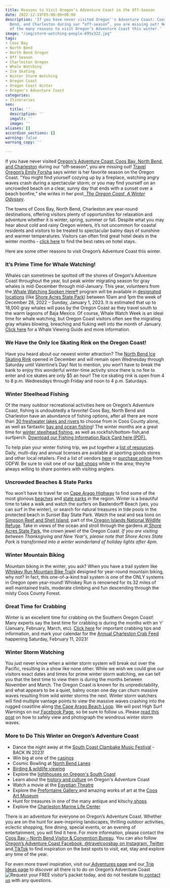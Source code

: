 ```yaml
---
title: Reasons to Visit Oregon’s Adventure Coast in the Off-Season
date: 2022-12-19T05:00:00+00:00
description: 'If you have never visited Oregon''s Adventure Coast: Coos Bay, North
  Bend, and Charleston during our “off-season”, you are missing out! Here are some
  of the many reasons to visit Oregon’s Adventure Coast this winter.'
image: "/img/storm-watching-people-695x322.jpg"
tags:
- Coos Bay
- North Bend
- North Bend Oregon
- Off Season
- Charleston Oregon
- Whale Watching
- Ice Skating
- Winter Storm Watching
- Oregon Coast
- Oregon Coast Winter
- Oregon's Adventure Coast
categories:
- Itineraries
seo:
  title: ''
  description: ''
  imgalt: ''
  image: ''
aliases: []
accordion_sections: []
warning: false
warning_copy: ''

---
```


If you have never visited [Oregon's Adventure Coast: Coos Bay, North Bend, and Charleston](https://www.oregonsadventurecoast.com/) during our “off-season”, you are missing out! [Travel Oregon’s Emily Forsha](http://traveloregon.com/author/eforsha/) says winter is her favorite season on the Oregon Coast. “You might find yourself cozying up by a fireplace, watching angry waves crash during a spectacular storm; or you may find yourself on an uncrowded beach on a clear, sunny day that ends with a sunset over a beach bonfire,” she writes in her post,[ _The Oregon Coast, A Winter Odyssey_](http://traveloregon.com/trip-ideas/oregon-stories/the-oregon-coast-a-winter-odyssey/%20).

The towns of Coos Bay, North Bend, Charleston are year-round destinations, offering visitors plenty of opportunities for relaxation and adventure whether it is winter, spring, summer or fall. Despite what you may hear about cold and rainy Oregon winters, it’s not uncommon for coastal residents and visitors to be treated to spectacular balmy days of sunshine and warmer temperatures. Visitors can often find great hotel deals in the winter months - [click here](https://www.oregonsadventurecoast.com/lodging/) to find the best rates on hotel stays.

Here are some other reasons to visit Oregon’s Adventure Coast this winter.

### It’s Prime Time for Whale Watching!

Whales can sometimes be spotted off the shores of Oregon's Adventure Coast throughout the year, but peak winter migrating season for gray whales is mid-December through mid-January. This year, volunteers from the[ Whale Watching Spoken Here®](https://oregonstateparks.org/index.cfm?do=thingstodo.dsp_whalewatching) program will be available in [designated locations](https://www.google.com/maps/d/viewer?hl=en&t=m&msa=0&z=7&source=embed&ie=UTF8&mid=zweC21xpv7NQ.krK2xC0y40W4) (like [Shore Acres State Park](https://www.oregonsadventurecoast.com/state-parks-and-national-lands/)) between 10am and 1pm the week of December 28, 2022 – Sunday, January 1, 2023. It is estimated that up to 18,000 gray whales will pass by the Oregon Coast as they travel south to the warm lagoons of Baja Mexico. Of course, Whale Watch Week is an ideal time for whale watching, but Oregon Coast visitors often see the migrating gray whales blowing, breaching and fluking well into the month of January. [Click here](https://thewhaletrail.org/dive-deeper/whale-trail-viewing-guide/) for a Whale Viewing Guide and more information.

### We Have the Only Ice Skating Rink on the Oregon Coast!

Have you heard about our newest winter attraction? The [North Bend Ice Skating Rink](https://www.northbendoregon.us/newsview.aspx?nid=7394) opened in December and will remain open Wednesday through Saturday until Valentine’s Day! Not to mention, you won’t have to break the bank to enjoy this wonderful winter-time activity since there is no fee to enter and ice skates are only $5 an hour! The ice skating rink is open from 4 to 8 p.m. Wednesdays through Friday and noon to 4 p.m. Saturdays.

### Winter Steelhead Fishing

Of the many outdoor recreational activities here on Oregon’s Adventure Coast, fishing is undoubtedly a favorite! Coos Bay, North Bend and Charleston have an abundance of fishing options, after all there are more than [30 freshwater lakes and rivers](https://www.oregonsadventurecoast.com/tripideas/fresh-water-fishing-options-by-body-of-water) to choose from in Coos County alone, as well as fantastic [bay and ocean fishing](https://www.oregonsadventurecoast.com/tripideas/saltwater-fishing-ocean-bay)! The winter months are a great time for [winter steelhead fishing,](https://www.oregonsadventurecoast.com/blog/winter-steelhead-fishing-forecast-for-2019/) as well as rockfish/bottom-fish,and surfperch. [Download our Fishing Information Rack Card here (PDF).](https://www.oregonsadventurecoast.com/img/fishing-rackcard.pdf)

To help plan your winter fishing trip, we put together a [list of resources](https://www.oregonsadventurecoast.com/fishing/). Daily, multi-day and annual licenses are available at sporting goods stores and other local retailers. Find a list of vendors [here](https://myodfw.com/articles/where-find-odfw-license-agentsvendors) or [purchase online](https://odfw.huntfishoregon.com/login) from ODFW. Be sure to visit one of our [bait shops](https://www.oregonsadventurecoast.com/equipment-rent-and-buy) while in the area; they’re always willing to share pointers with visiting anglers.

### Uncrowded Beaches & State Parks

You won’t have to travel far on [Cape Arago Highway](https://www.oregonsadventurecoast.com/tripideas/explore-the-cape-arago-beach-loop/) to find some of the most glorious [beaches](https://www.oregonsadventurecoast.com/undeveloped-beaches) and [state parks](https://www.oregonsadventurecoast.com/state-parks-and-national-lands) in the region. Winter is a beautiful time to take a walk and watch the surfers on Bastendorff Beach (yes, you can surf in the winter), or search for natural treasures in tide pools in the protected beach in Sunset Bay State Park. Watch the seal and sea lions on[ Simpson Reef and Shell Island](https://www.shareoregon.com/things-to-do/en/listings/126105-simpson-reef-and-shell-island-oregon-islands-nwr), part of the[ Oregon Islands National Wildlife Refuge](https://www.fws.gov/refuge/oregon_islands/). Take in views of the ocean and stroll through the gardens at[ Shore Acres State Park](https://oregonstateparks.org/index.cfm?do=parkPage.dsp_parkPage&parkId=68), the crown jewel of the Oregon Coast. _If you are visiting between Thanksgiving and New Year's, please note that Shore Acres State Park is transformed into a winter wonderland of holiday lights after 4pm._

### Winter Mountain Biking

Mountain biking in the winter, you ask? When you have a trail system like [Whiskey Run Mountain Bike Trail](https://www.oregonsadventurecoast.com/img/whiskey-run-pocket-map-06-22-final.pdf)s designed for year-round mountain biking, why not? In fact, this one-of-a-kind trail system is one of the ONLY systems in Oregon open year-round! Whiskey Run is renowned for its 32 miles of well maintained trails, moderate climbing and fun descending through the misty Coos County Forest.

### Great Time for Crabbing

Winter is an excellent time for crabbing on the Southern Oregon Coast! Many experts say the best time for crabbing is during the months with an ‘r’ (January, February, March, etc). [Click here](https://www.oregonsadventurecoast.com/crabbing-clamming/) for important crabbing tips and information, and mark your calendar for the [Annual Charleston Crab Feed](https://www.oregonsadventurecoast.com/event/annual-charleston-crab-feed/) happening Saturday, February 11, 2023!

### Winter Storm Watching

You just never know when a winter storm system will break out over the Pacific, resulting in a show like none other. While we wish we could give our visitors exact dates and times for prime winter storm watching, we can tell you that the best time to view them is during the months between November and March. The Oregon Coast is known for its unpredictability, and what appears to be a quiet, balmy ocean one day can churn massive waves resulting from wild winter storms the next. Winter storm watchers will find multiple vantage points to view the massive waves crashing into the rugged coastline along [the Cape Arago Beach Loop](https://www.oregonsadventurecoast.com/tripideas/explore-the-cape-arago-beach-loop/). We will post High Surf Warnings on our[ Facebook Page](https://www.facebook.com/OregonsAdventureCoast/), so be sure to follow us. Please [read this post](https://www.oregonsadventurecoast.com/blog/how-to-stay-safe-while-winter-storm-watching/) on how to safely view and photograph the wondrous winter storm waves.

### More to Do This Winter on Oregon’s Adventure Coast

* Dance the night away at the [South Coast Clambake Music Festival](https://www.oregonsadventurecoast.com/event/south-coast-clambake-music-festival/) - BACK IN 2023!
* Win big at one of the [casinos](https://www.oregonsadventurecoast.com/gaming)
* Cosmic Bowling at [North Bend Lanes](https://northbendlanes.com/Bowling/Cosmic-Bowling)
* [Birding & wildlife viewing](https://www.oregonsadventurecoast.com/birding-and-wildlife)
* Explore the [lighthouses on Oregon's South Coast](https://www.oregonsadventurecoast.com/tripideas/southern-oregon-coast-lighthouses/)
* Learn about the [history and culture](https://www.oregonsadventurecoast.com/art-history-culture) on Oregon's Adventure Coast
* Watch a movie at the [Egyptian Theatre](http://egyptiantheatreoregon.com/)
* Explore the [Prefontaine Gallery ](https://www.coosart.org/prefontaine-gallery/)and amazing works of art at the [Coos Art Museum](http://www.coosart.org/)
* Hunt for treasures in one of the many antique and kitschy[ shops](https://www.oregonsadventurecoast.com/shopping/?utm_source=adventure-december-2021&utm_medium=mailchimp&utm_campaign=holiday-25)
* Explore the [Charleston Marine Life Center](https://cmlc.uoregon.edu/)

There is an adventure for everyone on Oregon’s Adventure Coast. Whether you are on the hunt for awe-inspiring landscapes, thrilling outdoor activities, eclectic shopping, fine dining, special events, or an evening of entertainment, you will find it here. For more information, please contact the[ Coos Bay – North Bend Visitor & Convention Bureau](https://www.oregonsadventurecoast.com/). You can also follow[ Oregon’s Adventure Coast Facebook](https://www.facebook.com/OregonsAdventureCoast/),[ @travelcoosbay on Instagram](https://www.instagram.com/travelcoosbay/),[ Twitter](https://twitter.com/travelcoosbay?lang=en) and[ TikTok](https://www.tiktok.com/@oregonsadventurecoast?lang=en) to find inspiration on the best spots to visit, eat, stay and explore any time of the year.

For even more travel inspiration, visit our[ Adventures page](https://www.oregonsadventurecoast.com/adventures) and our[ Trip Ideas page](https://www.oregonsadventurecoast.com/tripideas) to discover all there is to do on Oregon’s Adventure Coast![ Request your FREE visitor’s packet today,](https://www.oregonsadventurecoast.com/contact/#contactform) and do not hesitate to[ contact us](https://www.oregonsadventurecoast.com/contact/) with any questions.